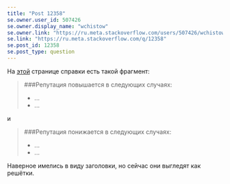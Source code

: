 ```yaml
---
title: "Post 12358"
se.owner.user_id: 507426
se.owner.display_name: "wchistow"
se.owner.link: "https://ru.meta.stackoverflow.com/users/507426/wchistow"
se.link: "https://ru.meta.stackoverflow.com/q/12358"
se.post_id: 12358
se.post_type: question
---
```

<p>На <a href="https://ru.stackoverflow.com/help/whats-reputation">этой</a> странице справки есть такой фрагмент:</p>
<blockquote>
<p>###Репутация повышается в следующих случаях:</p>
<ul>
<li>...</li>
<li>...</li>
</ul>
</blockquote>
<p>и</p>
<blockquote>
<p>###Репутация понижается в следующих случаях:</p>
<ul>
<li>...</li>
<li>...</li>
</ul>
</blockquote>
<p>Наверное имелись в виду заголовки, но сейчас они выгледят как решётки.</p>
